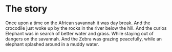 # The story
Once upon a time on the African savannah it was day break. And the crocodile just woke up by the rocks in the river below the hill.
And the curios Elephant was in search of better water and grass. While staying out of dangers on the savannah. And the Zebra was grazing peacefully, while an elephant splashed around in a muddy water.
